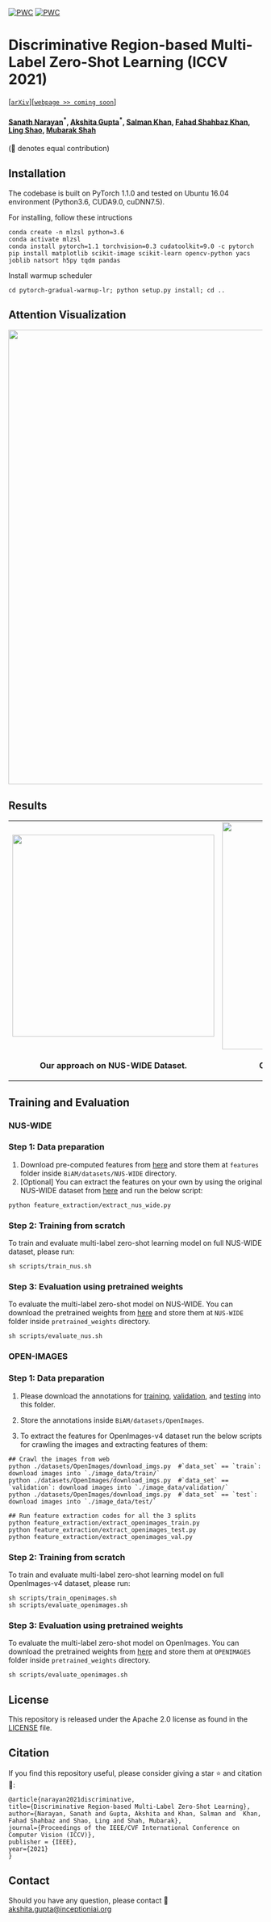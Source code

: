 [![PWC](https://img.shields.io/endpoint.svg?url=https://paperswithcode.com/badge/discriminative-region-based-multi-label-zero/multi-label-zero-shot-learning-on-nus-wide)](https://paperswithcode.com/sota/multi-label-zero-shot-learning-on-nus-wide?p=discriminative-region-based-multi-label-zero)
[![PWC](https://img.shields.io/endpoint.svg?url=https://paperswithcode.com/badge/discriminative-region-based-multi-label-zero/multi-label-zero-shot-learning-on-open-images)](https://paperswithcode.com/sota/multi-label-zero-shot-learning-on-open-images?p=discriminative-region-based-multi-label-zero)
# Discriminative Region-based Multi-Label Zero-Shot Learning (ICCV 2021)
[[`arXiv`](https://arxiv.org/pdf/2108.09301.pdf)][[`webpage >> coming soon`](https://akshitac8.github.io/BiAM/)]

#### [Sanath Narayan](https://sites.google.com/view/sanath-narayan)<sup>\*</sup>, [Akshita Gupta](https://akshitac8.github.io/)<sup>\*</sup>, [Salman Khan](https://salman-h-khan.github.io/), [Fahad Shahbaz Khan](https://sites.google.com/view/fahadkhans/home), [Ling Shao](https://scholar.google.com/citations?user=z84rLjoAAAAJ&hl=en), [Mubarak Shah](https://scholar.google.com/citations?user=p8gsO3gAAAAJ&hl=en) ####

(:star2: denotes equal contribution)


## Installation
The codebase is built on PyTorch 1.1.0 and tested on Ubuntu 16.04 environment (Python3.6, CUDA9.0, cuDNN7.5).

For installing, follow these intructions
 
```
conda create -n mlzsl python=3.6
conda activate mlzsl
conda install pytorch=1.1 torchvision=0.3 cudatoolkit=9.0 -c pytorch
pip install matplotlib scikit-image scikit-learn opencv-python yacs joblib natsort h5py tqdm pandas
```
Install warmup scheduler

```
cd pytorch-gradual-warmup-lr; python setup.py install; cd ..

```

## Attention Visualization

<img src = "https://i.imgur.com/LJujDPx.png" width="900">

## Results
<table>
  <tr>
    <td> <img src = "https://i.imgur.com/DzhhRH0.png" width="400"> </td>
    <td> <img src = "https://i.imgur.com/B6XWZmR.png" width="450"> </td>
  </tr>
  <tr>
    <td><p align="center"><b>Our approach on NUS-WIDE Dataset.</b></p></td>
    <td><p align="center"><b>Our approach on OpenImages Dataset.</b></p></td>
  </tr>
</table>


## Training and Evaluation

### NUS-WIDE

### Step 1: Data preparation

1) Download pre-computed features from [here](https://drive.google.com/drive/folders/1jvJ0FnO_bs3HJeYrEJu7IcuilgBipasA?usp=sharing) and store them at `features` folder inside `BiAM/datasets/NUS-WIDE` directory.
2) [Optional] You can extract the features on your own by using the original NUS-WIDE dataset from [here](https://lms.comp.nus.edu.sg/wp-content/uploads/2019/research/nuswide/NUS-WIDE.html) and run the below script:

```
python feature_extraction/extract_nus_wide.py

```

### Step 2: Training from scratch

To train and evaluate multi-label zero-shot learning model on full NUS-WIDE dataset, please run:

```
sh scripts/train_nus.sh
```

### Step 3: Evaluation using pretrained weights

To evaluate the multi-label zero-shot model on NUS-WIDE. You can download the pretrained weights from [here](https://drive.google.com/drive/folders/1o03bqr_yNPblwAPjv2J83tMsHEDiEKPk?usp=sharing) and store them at `NUS-WIDE` folder inside `pretrained_weights` directory.

```
sh scripts/evaluate_nus.sh
```

### OPEN-IMAGES

### Step 1: Data preparation

1) Please download the annotations for [training](https://storage.googleapis.com/openimages/2018_04/train/train-annotations-human-imagelabels.csv), [validation]( https://storage.googleapis.com/openimages/2018_04/validation/validation-annotations-human-imagelabels.csv), and [testing](https://storage.googleapis.com/openimages/2018_04/test/test-annotations-human-imagelabels.csv) into this folder.

2) Store the annotations inside `BiAM/datasets/OpenImages`.

3) To extract the features for OpenImages-v4 dataset run the below scripts for crawling the images and extracting features of them:

```
## Crawl the images from web
python ./datasets/OpenImages/download_imgs.py  #`data_set` == `train`: download images into `./image_data/train/`
python ./datasets/OpenImages/download_imgs.py  #`data_set` == `validation`: download images into `./image_data/validation/`
python ./datasets/OpenImages/download_imgs.py  #`data_set` == `test`: download images into `./image_data/test/`

## Run feature extraction codes for all the 3 splits
python feature_extraction/extract_openimages_train.py
python feature_extraction/extract_openimages_test.py
python feature_extraction/extract_openimages_val.py

```

### Step 2: Training from scratch

To train and evaluate multi-label zero-shot learning model on full OpenImages-v4 dataset, please run:

```
sh scripts/train_openimages.sh
sh scripts/evaluate_openimages.sh

```

### Step 3: Evaluation using pretrained weights

To evaluate the multi-label zero-shot model on OpenImages. You can download the pretrained weights from [here](https://drive.google.com/drive/folders/1gW0rBofvVXiqfplQWGJLzao8v1bJ3Z8T?usp=sharing) and store them at `OPENIMAGES` folder inside `pretrained_weights` directory.

```
sh scripts/evaluate_openimages.sh
```

## License
This repository is released under the Apache 2.0 license as found in the [LICENSE](LICENSE) file.

## Citation
If you find this repository useful, please consider giving a star :star: and citation :confetti_ball::

    @article{narayan2021discriminative,
    title={Discriminative Region-based Multi-Label Zero-Shot Learning},
    author={Narayan, Sanath and Gupta, Akshita and Khan, Salman and  Khan, Fahad Shahbaz and Shao, Ling and Shah, Mubarak},
    journal={Proceedings of the IEEE/CVF International Conference on Computer Vision (ICCV)},
    publisher = {IEEE},
    year={2021}
    }

## Contact
Should you have any question, please contact :e-mail: akshita.gupta@inceptioniai.org

